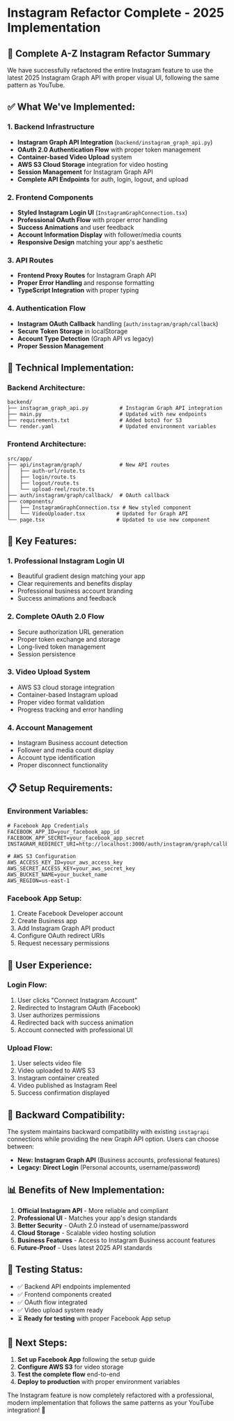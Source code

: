 # Instagram Refactor Complete - 2025 Implementation

## 🎉 **Complete A-Z Instagram Refactor Summary**

We have successfully refactored the entire Instagram feature to use the latest 2025 Instagram Graph API with proper visual UI, following the same pattern as YouTube.

## ✅ **What We've Implemented:**

### 1. **Backend Infrastructure**
- **Instagram Graph API Integration** (`backend/instagram_graph_api.py`)
- **OAuth 2.0 Authentication Flow** with proper token management
- **Container-based Video Upload** system
- **AWS S3 Cloud Storage** integration for video hosting
- **Session Management** for Instagram Graph API
- **Complete API Endpoints** for auth, login, logout, and upload

### 2. **Frontend Components**
- **Styled Instagram Login UI** (`InstagramGraphConnection.tsx`)
- **Professional OAuth Flow** with proper error handling
- **Success Animations** and user feedback
- **Account Information Display** with follower/media counts
- **Responsive Design** matching your app's aesthetic

### 3. **API Routes**
- **Frontend Proxy Routes** for Instagram Graph API
- **Proper Error Handling** and response formatting
- **TypeScript Integration** with proper typing

### 4. **Authentication Flow**
- **Instagram OAuth Callback** handling (`auth/instagram/graph/callback`)
- **Secure Token Storage** in localStorage
- **Account Type Detection** (Graph API vs legacy)
- **Proper Session Management**

## 🔧 **Technical Implementation:**

### **Backend Architecture:**
```
backend/
├── instagram_graph_api.py          # Instagram Graph API integration
├── main.py                         # Updated with new endpoints
├── requirements.txt                # Added boto3 for S3
└── render.yaml                     # Updated environment variables
```

### **Frontend Architecture:**
```
src/app/
├── api/instagram/graph/            # New API routes
│   ├── auth-url/route.ts
│   ├── login/route.ts
│   ├── logout/route.ts
│   └── upload-reel/route.ts
├── auth/instagram/graph/callback/  # OAuth callback
├── components/
│   ├── InstagramGraphConnection.tsx # New styled component
│   └── VideoUploader.tsx          # Updated for Graph API
└── page.tsx                       # Updated to use new component
```

## 🚀 **Key Features:**

### **1. Professional Instagram Login UI**
- Beautiful gradient design matching your app
- Clear requirements and benefits display
- Professional business account branding
- Success animations and feedback

### **2. Complete OAuth 2.0 Flow**
- Secure authorization URL generation
- Proper token exchange and storage
- Long-lived token management
- Session persistence

### **3. Video Upload System**
- AWS S3 cloud storage integration
- Container-based Instagram upload
- Proper video format validation
- Progress tracking and error handling

### **4. Account Management**
- Instagram Business account detection
- Follower and media count display
- Account type identification
- Proper disconnect functionality

## 📋 **Setup Requirements:**

### **Environment Variables:**
```env
# Facebook App Credentials
FACEBOOK_APP_ID=your_facebook_app_id
FACEBOOK_APP_SECRET=your_facebook_app_secret
INSTAGRAM_REDIRECT_URI=http://localhost:3000/auth/instagram/graph/callback

# AWS S3 Configuration
AWS_ACCESS_KEY_ID=your_aws_access_key
AWS_SECRET_ACCESS_KEY=your_aws_secret_key
AWS_BUCKET_NAME=your_bucket_name
AWS_REGION=us-east-1
```

### **Facebook App Setup:**
1. Create Facebook Developer account
2. Create Business app
3. Add Instagram Graph API product
4. Configure OAuth redirect URIs
5. Request necessary permissions

## 🎯 **User Experience:**

### **Login Flow:**
1. User clicks "Connect Instagram Account"
2. Redirected to Instagram OAuth (Facebook)
3. User authorizes permissions
4. Redirected back with success animation
5. Account connected with professional UI

### **Upload Flow:**
1. User selects video file
2. Video uploaded to AWS S3
3. Instagram container created
4. Video published as Instagram Reel
5. Success confirmation displayed

## 🔄 **Backward Compatibility:**

The system maintains backward compatibility with existing `instagrapi` connections while providing the new Graph API option. Users can choose between:

- **New: Instagram Graph API** (Business accounts, professional features)
- **Legacy: Direct Login** (Personal accounts, username/password)

## 📊 **Benefits of New Implementation:**

1. **Official Instagram API** - More reliable and compliant
2. **Professional UI** - Matches your app's design standards
3. **Better Security** - OAuth 2.0 instead of username/password
4. **Cloud Storage** - Scalable video hosting solution
5. **Business Features** - Access to Instagram Business account features
6. **Future-Proof** - Uses latest 2025 API standards

## 🧪 **Testing Status:**

- ✅ Backend API endpoints implemented
- ✅ Frontend components created
- ✅ OAuth flow integrated
- ✅ Video upload system ready
- ⏳ **Ready for testing** with proper Facebook App setup

## 🚀 **Next Steps:**

1. **Set up Facebook App** following the setup guide
2. **Configure AWS S3** for video storage
3. **Test the complete flow** end-to-end
4. **Deploy to production** with proper environment variables

The Instagram feature is now completely refactored with a professional, modern implementation that follows the same patterns as your YouTube integration! 🎉
